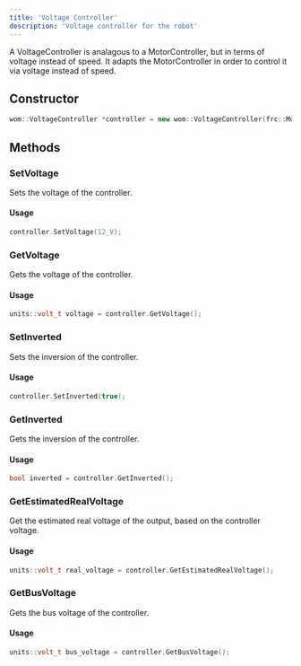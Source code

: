 ```yaml
---
title: 'Voltage Controller'
description: 'Voltage controller for the robot'
---
```


A VoltageController is analagous to a MotorController, but in terms of voltage instead of speed. It adapts the MotorController in order to control it via voltage instead of speed.

## Constructor
```cpp
wom::VoltageController *controller = new wom::VoltageController(frc::MotorController &motorController);
```

## Methods
### SetVoltage
Sets the voltage of the controller.

#### Usage
```cpp
controller.SetVoltage(12_V);
```

### GetVoltage
Gets the voltage of the controller.

#### Usage
```cpp
units::volt_t voltage = controller.GetVoltage();
```

### SetInverted
Sets the inversion of the controller.

#### Usage
```cpp
controller.SetInverted(true);
```

### GetInverted
Gets the inversion of the controller.

#### Usage
```cpp
bool inverted = controller.GetInverted();
```

### GetEstimatedRealVoltage
Get the estimated real voltage of the output, based on the controller voltage.

#### Usage
```cpp
units::volt_t real_voltage = controller.GetEstimatedRealVoltage();
```

### GetBusVoltage
Gets the bus voltage of the controller.

#### Usage
```cpp
units::volt_t bus_voltage = controller.GetBusVoltage();
```

